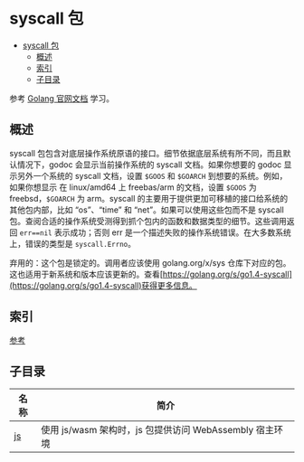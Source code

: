 # syscall 包

- [syscall 包](#syscall-包)
  - [概述](#概述)
  - [索引](#索引)
  - [子目录](#子目录)

参考 [Golang 官网文档](https://golang.org/pkg/syscall/) 学习。

## 概述

syscall 包包含对底层操作系统原语的接口。细节依据底层系统有所不同，而且默认情况下，godoc 会显示当前操作系统的 syscall 文档。如果你想要的 godoc 显示另外一个系统的 syscall 文档，设置 `$GOOS` 和 `$GOARCH` 到想要的系统。例如，如果你想显示 在 linux/amd64 上 freebas/arm 的文档，设置 `$GOOS` 为 freebsd，`$GOARCH` 为 arm。syscall 的主要用于提供更加可移植的接口给系统的其他包内部，比如 “os”、“time” 和 “net”。如果可以使用这些包而不是 syscall 包。查阅合适的操作系统受测得到抓个包内的函数和数据类型的细节。这些调用返回 `err==nil` 表示成功；否则 err 是一个描述失败的操作系统错误。在大多数系统上，错误的类型是 `syscall.Errno`。

弃用的：这个包是锁定的。调用者应该使用 golang.org/x/sys 仓库下对应的包。这也适用于新系统和版本应该更新的。查看[https://golang.org/s/go1.4-syscall](https://golang.org/s/go1.4-syscall)获得更多信息。

## 索引

[参考](https://golang.org/pkg/syscall/#pkg-index)

## 子目录

| 名称 | 简介 |
| --- | --- |
| [js](https://golang.org/pkg/syscall/js/) | 使用 js/wasm 架构时，js 包提供访问 WebAssembly 宿主环境 |
